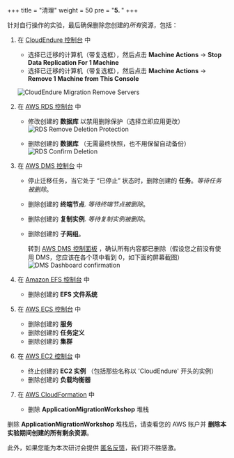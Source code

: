 +++
title = "清理"
weight = 50
pre = "<b>5. </b>"
+++

针对自行操作的实验，最后确保删除您创建的*所有*资源，包括：

1. 在 <a href="https://console.cloudendure.com" target="_blank" rel="noopener noreferrer">CloudEndure 控制台</a> 中      
   - 选择已迁移的计算机（带复选框），然后点击 **Machine Actions** -> **Stop Data Replication For 1 Machine**
   - 选择已迁移的计算机（带复选框），然后点击 **Machine Actions** -> **Remove 1 Machine from This Console**

    ![CloudEndure Migration Remove Servers](/cleanup/ce-stop-remove-from-console.zh.png)

2. 在 <a href="https://us-west-2.console.aws.amazon.com/rds/home?region=us-west-2#databases:" target="_blank" rel="noopener noreferrer">AWS RDS 控制台</a> 中         
   - 修改创建的 **数据库** 以禁用删除保护（选择立即应用更改）
    ![RDS Remove Deletion Protection](/cleanup/db-remove-deletion-protection.zh.png)

   - 删除创建的 **数据库** （无需最终快照，也不用保留自动备份）
    ![RDS Confirm Deletion](/cleanup/db-delete-confirm.zh.png)

3. 在 <A href="https://us-west-2.console.aws.amazon.com/dms/v2/home?region=us-west-2#replicationInstances" target="_blank" rel="noopener noreferrer">AWS DMS 控制台</a> 中           
   - 停止迁移任务，当它处于 “已停止” 状态时，删除创建的 **任务**。*等待任务被删除*。
   - 删除创建的 **终端节点**. *等待终端节点被删除*。
   - 删除创建的 **复制实例**. *等待复制实例被删除*。
   - 删除创建的 **子网组**。

     转到 <a href="https://us-west-2.console.aws.amazon.com/dms/v2/home?region=us-west-2#dashboard" target="_blank" rel="noopener noreferrer">AWS DMS 控制面板</a> ，确认所有内容都已删除（假设您之前没有使用 DMS，您应该在各个项中看到 0，如下面的屏幕截图）
     ![DMS Dashboard confirmation](/cleanup/dms-dashboard-final.zh.png)

4. 在 <a href="https://us-west-2.console.aws.amazon.com/efs/home?region=us-west-2" target="_blank" rel="noopener noreferrer">Amazon EFS 控制台</a> 中       
   - 删除创建的 **EFS 文件系统**

5. 在 <a href="https://us-west-2.console.aws.amazon.com/ecs/home?region=us-west-2#/getStarted" target="_blank" rel="noopener noreferrer">AWS ECS 控制台</a> 中     
   - 删除创建的 **服务**
   - 删除创建的 **任务定义**
   - 删除创建的 **集群**  

6. 在 <a href="https://us-west-2.console.aws.amazon.com/ec2/v2/home?region=us-west-2#Home:" target="_blank" rel="noopener noreferrer">AWS EC2 控制台</a> 中      
   - 终止创建的 **EC2 实例** （包括那些名称以 'CloudEndure' 开头的实例）
   - 删除创建的 **负载均衡器**

7. 在 <a href="https://us-west-2.console.aws.amazon.com/cloudformation/home?region=us-west-2#/stacks" target="_blank" rel="noopener noreferrer">AWS CloudFormation</a> 中           
   - 删除 **ApplicationMigrationWorkshop** 堆栈

删除 **ApplicationMigrationWorkshop** 堆栈后，请查看您的 AWS 账户并 **删除本实验期间创建的所有剩余资源**。

此外，如果您能为本次研讨会提供 <a href="https://amazonmr.au1.qualtrics.com/jfe/form/SV_0dfrnubGKXavgR7" target="_blank" rel="noopener noreferrer">匿名反馈</a>，我们将不胜感激。
